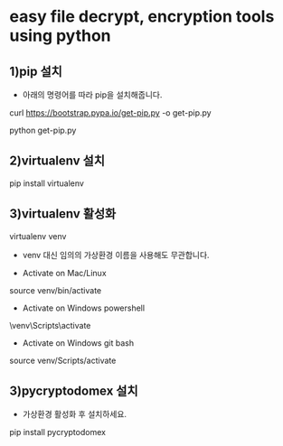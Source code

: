 # easy file decrypt, encryption tools using python

## 1)pip 설치

* 아래의 명령어를 따라 pip을 설치해줍니다.

curl https://bootstrap.pypa.io/get-pip.py -o get-pip.py

python get-pip.py


## 2)virtualenv 설치
pip install virtualenv


## 3)virtualenv 활성화
virtualenv venv

* venv 대신 임의의 가상환경 이름을 사용해도 무관합니다.



* Activate on Mac/Linux

source venv/bin/activate

* Activate on Windows powershell

\venv\Scripts\activate

* Activate on Windows git bash

source venv/Scripts/activate

## 3)pycryptodomex 설치

* 가상환경 활성화 후 설치하세요.

pip install pycryptodomex

